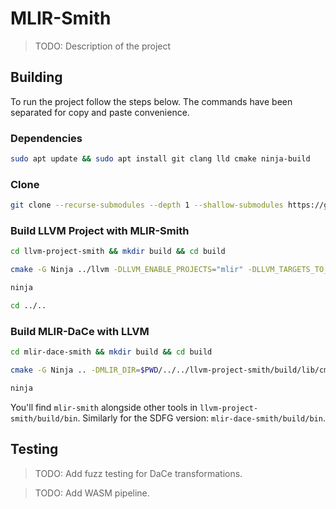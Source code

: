 # MLIR-Smith

> TODO: Description of the project

## Building

To run the project follow the steps below. The commands have been separated for
copy and paste convenience.

### Dependencies

```sh
sudo apt update && sudo apt install git clang lld cmake ninja-build
```

### Clone

```sh
git clone --recurse-submodules --depth 1 --shallow-submodules https://github.com/Berke-Ates/MLIR-Smith
```

### Build LLVM Project with MLIR-Smith

```sh
cd llvm-project-smith && mkdir build && cd build
```

```sh
cmake -G Ninja ../llvm -DLLVM_ENABLE_PROJECTS="mlir" -DLLVM_TARGETS_TO_BUILD="host" -DLLVM_ENABLE_ASSERTIONS=ON -DCMAKE_BUILD_TYPE=Release -DCMAKE_C_COMPILER=clang -DCMAKE_CXX_COMPILER=clang++ -DLLVM_ENABLE_LLD=ON -DLLVM_CCACHE_BUILD=ON -DLLVM_USE_SANITIZER="Address;Undefined" -DLLVM_INSTALL_UTILS=ON
```

```sh
ninja
```

```sh
cd ../..
```

### Build MLIR-DaCe with LLVM

```sh
cd mlir-dace-smith && mkdir build && cd build
```

```sh
cmake -G Ninja .. -DMLIR_DIR=$PWD/../../llvm-project-smith/build/lib/cmake/mlir -DLLVM_EXTERNAL_LIT=$PWD/../../llvm-project-smith/build/bin/llvm-lit
```

```sh
ninja
```

You'll find `mlir-smith` alongside other tools in `llvm-project-smith/build/bin`.
Similarly for the SDFG version: `mlir-dace-smith/build/bin`.

## Testing

> TODO: Add fuzz testing for DaCe transformations.

> TODO: Add WASM pipeline.
